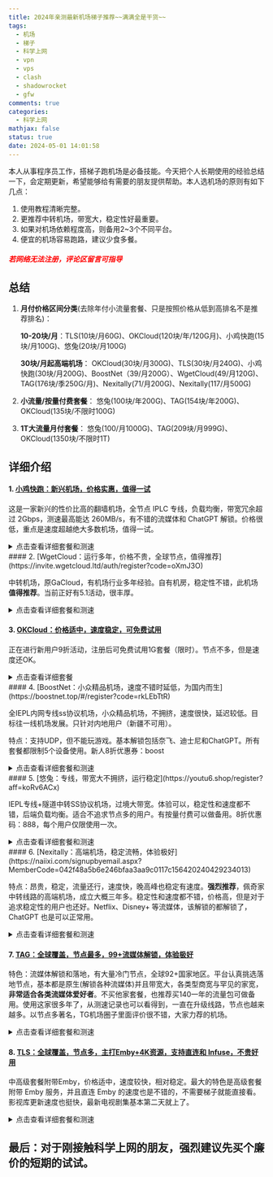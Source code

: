 ```yaml
---
title: 2024年亲测最新机场梯子推荐~~满满全是干货~~
tags:
  - 机场
  - 梯子
  - 科学上网
  - vpn
  - vps
  - clash
  - shadowrocket
  - gfw
comments: true
categories:
  - 科学上网
mathjax: false
status: true
date: 2024-05-01 14:01:58
---
```


本人从事程序员工作，搭梯子跑机场是必备技能。今天把个人长期使用的经验总结一下，会定期更新，希望能够给有需要的朋友提供帮助。本人选机场的原则有如下几点：

1. 使用教程清晰完整。
2. 更推荐中转机场，带宽大，稳定性好最重要。
3. 如果对机场依赖程度高，则备用2~3个不同平台。
4. 便宜的机场容易跑路，建议少食多餐。

##### <font color="red">若网络无法注册，评论区留言可指导</font>

## 总结

1. **月付价格区间分类**(去除年付小流量套餐、只是按照价格从低到高排名不是推荐排名)：

   **10-20块/月**：TLS(10块/月60G)、OKCloud(120块/年/120G月)、小鸡快跑(15块/月100G)、悠兔(20块/月100G)

   **30块/月起高端机场**： OKCloud(30块/月300G)、TLS(30块/月240G)、小鸡快跑(30块/月200G)、BoostNet（39/月200G）、WgetCloud(49/月120G)、TAG(176块/季250G/月)、Nexitally(71/月200G)、Nexitally(117/月500G)

2. **小流量/按量付费套餐**： 悠兔(100块/年200G)、TAG(154块/年200G)、OKCloud(135块/不限时100G)

3. **1T大流量月付套餐**： 悠兔(100/月1000G)、TAG(209块/月999G)、OKCloud(1350块/不限时1T)

## 详细介绍

####  1. [小鸡快跑：新兴机场，价格实惠，值得一试](https://cc01.xiaojikp.pro/#/register?code=9edHEe9I)

这是一家新兴的性价比高的翻墙机场，全节点 IPLC 专线，负载均衡，带宽冗余超过 2Gbps，测速最高能达 260MB/s，有不错的流媒体和 ChatGPT 解锁。价格很低，重点是速度超越绝大多数机场，值得一试。

<details>
    <summary>点击查看详细套餐和测速</summary>
    <img src="https://www.projectv.cc/p/2024/04/airport-recommend/chickenrun_hu663d0ae54e4c46dc3f13be927ec8eb12_168134_1024x0_resize_q75_box.jpg" alt="小鸡快跑套餐"/>
    <img src="https://www.projectv.cc/p/2024/04/airport-recommend/chickenrun-speed.jpg" alt="小鸡快跑测速+常规流媒体测试"/>
</details>
#### 2. [WgetCloud：运行多年，价格不贵，全球节点，值得推荐](https://invite.wgetcloud.ltd/auth/register?code=oXmJ3O)

中转机场，原GaCloud，有机场行业多年经验。自有机房，稳定性不错，此机场**值得推荐**。当前正好有5.1活动，很丰厚。

<details>
    <summary>点击查看详细套餐和测速</summary>
    <img src="https://github.com/notlate-cn/vpn/blob/main/_posts/%E7%A7%91%E5%AD%A6%E4%B8%8A%E7%BD%91/assets/wgetcloud_month.png" alt="WgetCloud月付套餐"/>
    <img src="1" alt="WgetCloud季付套餐" />
    <img src="1" alt="WgetCloud年付套餐"/>
    <img src="https://camo.githubusercontent.com/ee34c06a6fb90ef19737e931ce81fed6dfc5e79e31886ad2a70671709c57eabb/68747470733a2f2f6a696368616e67636573752e636f6d2f75706c6f6164732f76706e2f6761636c6f75642e77656270" alt="WgetCloud下载速度测试"/>
    <img src="https://camo.githubusercontent.com/5d62a2d8f77bc611e4fa54f6285a24bed79c6ac068d71222d11d1cfabb758856/68747470733a2f2f6a696368616e67636573752e636f6d2f75706c6f6164732f6a696368616e672f6761636c6f75642fe6b581e5aa92e4bd932e77656270" alt="WgetCloud标准流媒体测试"/>
</details>

#### 3. [OKCloud：价格适中，速度稳定，可免费试用](https://okokcloud.net/#/register?code=z43waNsX)

正在进行新用户9折活动，注册后可免费试用1G套餐（限时）。节点不多，但是速度还OK。

<details>
    <summary>点击查看详细套餐</summary>
    <img src="https://github.com/notlate-cn/imgs/blob/main/blogs/0310b59276fde9eeec5d9cd946fef078-20210309201509018.jpeg" alt="OKCloud按时间计费套餐1~3号" />
    <img src="https://github.com/notlate-cn/imgs/blob/main/blogs/0310b59276fde9eeec5d9cd946fef078-20210309201509018.jpeg" alt="OKCloud按时间计费套餐4~6号" />
    <img src="https://github.com/notlate-cn/imgs/blob/main/blogs/0310b59276fde9eeec5d9cd946fef078-20210309201509018.jpeg" alt="OKCloud按量计费3个套餐" />
</details>
#### 4. [BoostNet：小众精品机场，速度不错时延低，为国内而生](https://boostnet.top/#/register?code=rkLEbTtR)

全IEPL内网专线ss协议机场，小众精品机场，不拥挤，速度很快，延迟较低。目标往一线机场发展。只针对内地用户（新疆不可用）。

特点：支持UDP，但不能玩游戏。基本解锁包括奈飞、迪士尼和ChatGPT。所有套餐都限制5个设备使用。新人8折优惠券：boost

<details>
    <summary>点击查看详细套餐和测速</summary>
    <img src="https://gitee.com/ACDance/img/raw/master/vpn/image-20240502001158636.png" alt="BoostNet套餐"/>
    <img src="https://camo.githubusercontent.com/a2e85d7c496d5795d62ab4fabb413457955f73d2654de0e0f704859411b04019/68747470733a2f2f6a696368616e67636573752e636f6d2f75706c6f6164732f76706e2f626f6f73746e65742e77656270" alt="BoostNet下载速度测试" />
    <img src="https://camo.githubusercontent.com/f577635e7f964e526d2b504d645fcd49eb7e1def4fcca6b1736d6385809f87cc/68747470733a2f2f6a696368616e67636573752e636f6d2f75706c6f6164732f6a696368616e672f626f6f73746e65742fe6b581e5aa92e4bd932e77656270" alt="BoostNet标准流媒体测试"/>
</details>
#### 5. [悠兔：专线，带宽大不拥挤，运行稳定](https://youtu6.shop/register?aff=koRv6ACx)

IEPL专线+隧道中转SS协议机场，过境大带宽。体验可以，稳定性和速度都不错，后端负载均衡。适合不追求节点多的用户。有按量付费可以做备用。8折优惠码：888，每个用户仅限使用一次。

<details>
    <summary>点击查看详细套餐和测速</summary>
    <img src="1" alt="悠兔套餐1-3"/>
    <img src="1" alt="悠兔套餐4-6" />
    <img src="1" alt="悠兔独享和大流量套餐"/>
    <img src="https://camo.githubusercontent.com/5cb8e8d65c9480c5d6e6366d43005d8e039a06792a9648c5e5c31a09931d1fde/68747470733a2f2f6a696368616e67636573752e636f6d2f75706c6f6164732f76706e2f796f7574752e77656270" alt="悠兔下载速度测试"/>
    <img src="https://camo.githubusercontent.com/9678806dbef8cb5592c04ac124a37da2344b3db10e75954d40a8c5bbad8c446f/68747470733a2f2f6a696368616e67636573752e636f6d2f75706c6f6164732f6a696368616e672f796f7574752fe6b581e5aa92e4bd932e77656270" alt="悠兔标准流媒体测试"/>
</details>
#### 6. [Nexitally：高端机场，稳定流畅，体验极好](https://naiixi.com/signupbyemail.aspx?MemberCode=042f48a5b6e246bfaa3aa9c0117c156420240429234013)

特点：昂贵，稳定，流量还行，速度快，晚高峰也稳定有速度。**强烈推荐**，佩奇家中转线路的高端机场，成立大概三年多。稳定性和速度都不错，价格高，但是对于追求稳定性的用户也还好。Netflix、Disney+ 等流媒体，该解锁的都解锁了，ChatGPT 也是可以正常用。

<details>
    <summary>点击查看详细套餐和测速</summary>
    <img src="1" alt="Nexitally基础套餐"/>
    <img src="1" alt="Nexitally轻量级套餐"/>
    <img src="https://www.duyaoss.com/uploaded/20240406_6611560a251b2.png" alt="Nexitally速度+部分流媒体测试"/>
</details>

#### 7. [TAG：全球覆盖，节点最多，99+流媒体解锁，体验极好](https://tagss04.pro/#/auth/eLih9H8q)

特色：流媒体解锁和落地，有大量冷门节点，全球92+国家地区。平台认真挑选落地节点，基本都是原生(解锁各种流媒体)并且带宽大，各类型商宽与罕见的家宽，**非常适合各类流媒体爱好者**。不买他家套餐，也推荐买140一年的流量包可做备用。使用这家很多年了，从测速记录也可以看得到，一直在升级线路，节点也越来越多。以节点多著名，TG机场圈子里面评价很不错，大家力荐的机场。

<details>
    <summary>点击查看详细套餐和测速</summary>
    <img src="1" alt="TAG套餐1-3"/>
    <img src="1" alt="TAG套餐4-6" />
    <img src="https://github.com/DuyaoSS/Pic/assets/34016863/72d9f0e8-6b0d-438e-83d6-551057f88442" alt="TAG速度+流媒体测试"/>
</details>

#### 8. [TLS：全球覆盖，节点多，主打Emby+4K资源，支持直连和 Infuse，不贵好用](https://tls.wiki/index.php#/register?code=O7jMDt6D)

中高级套餐附带Emby，价格适中，速度较快，相对稳定。最大的特色是高级套餐附带 Emby 服务，并且直连 Emby 的速度也是不错的，不需要梯子就能直接看。影视库更新速度也挺快，最新电视剧集基本第二天就上了。

<details>
    <summary>点击查看详细套餐和测速</summary>
    <img src="https://www.projectv.cc/p/2024/04/airport-recommend/tls_hu7e2e0a251e9f39d6c59d961e8066f5f0_183528_1024x0_resize_box_3.png" alt="TLS套餐"/>
    <img src="https://www.projectv.cc/p/2024/04/airport-recommend/tls-speed_hu413690a5c86ef2c0ad72341be76a5a73_2420298_1024x0_resize_box_3.png" alt="TLS流媒体测试"/>
</details>

## 最后：对于刚接触科学上网的朋友，强烈建议先买个廉价的短期的试试。

